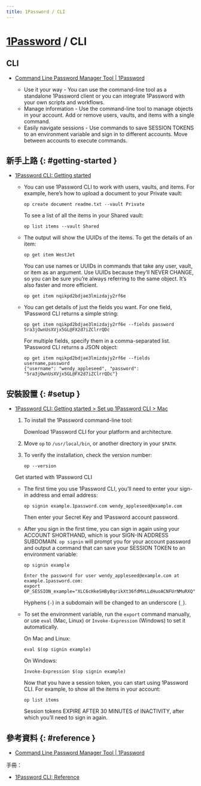 ```yaml
---
title: 1Password / CLI
---
```

# [1Password](1password.md) / CLI

## CLI

  - [Command Line Password Manager Tool \| 1Password](https://1password.com/downloads/command-line/)

      - Use it your way - You can use the command-line tool as a standalone 1Password client or you can integrate 1Password with your own scripts and workflows.
      - Manage information - Use the command-line tool to manage objects in your account. Add or remove users, vaults, and items with a single command.
      - Easily navigate sessions - Use commands to save SESSION TOKENS to an environment variable and sign in to different accounts. Move between accounts to execute commands.

## 新手上路 {: #getting-started }

  - [1Password CLI: Getting started](https://support.1password.com/command-line-getting-started/#get-started-with-1password-cli)

      - You can use 1Password CLI to work with users, vaults, and items. For example, here’s how to upload a document to your Private vault:

            op create document readme.txt --vault Private

        To see a list of all the items in your Shared vault:

            op list items --vault Shared

      - The output will show the UUIDs of the items. To get the details of an item:

            op get item WestJet

        You can use names or UUIDs in commands that take any user, vault, or item as an argument. Use UUIDs because they’ll NEVER CHANGE, so you can be sure you’re always referring to the same object. It’s also faster and more efficient.

            op get item nqikpd2bdjae3lmizdajy2rf6e

      - You can get details of just the fields you want. For one field, 1Password CLI returns a simple string:

            op get item nqikpd2bdjae3lmizdajy2rf6e --fields password
            5ra3jOwnUsXVjx5GL@FX2d7iZClrrQDc

        For multiple fields, specify them in a comma-separated list. 1Password CLI returns a JSON object:

            op get item nqikpd2bdjae3lmizdajy2rf6e --fields username,password
            {"username": "wendy_appleseed", "password": "5ra3jOwnUsXVjx5GL@FX2d7iZClrrQDc"}

## 安裝設置 {: #setup }

  - [1Password CLI: Getting started > Set up 1Password CLI > Mac](https://support.1password.com/command-line-getting-started/#set-up-1password-cli)

     1. To install the 1Password command-line tool:

        Download 1Password CLI for your platform and architecture.

     2. Move `op` to `/usr/local/bin`, or another directory in your `$PATH`.

     3. To verify the installation, check the version number:

            op --version

    Get started with 1Password CLI

      - The first time you use 1Password CLI, you’ll need to enter your sign-in address and email address:

            op signin example.1password.com wendy_appleseed@example.com

        Then enter your Secret Key and 1Password account password.

      - After you sign in the first time, you can sign in again using your ACCOUNT SHORTHAND, which is your SIGN-IN ADDRESS SUBDOMAIN. `op signin` will prompt you for your account password and output a command that can save your SESSION TOKEN to an environment variable:

            op signin example

            Enter the password for user wendy_appleseed@example.com at example.1password.com:
            export OP_SESSION_example="XLC6cHkeSHByBqrikXt36fdMVLLdHuoACNFUrNMuRXQ"

        Hyphens (`-`) in a subdomain will be changed to an underscore (`_`).

      - To set the environment variable, run the `export` command manually, or use `eval` (Mac, Linux) or `Invoke-Expression` (Windows) to set it automatically.

        On Mac and Linux:

            eval $(op signin example)

        On Windows:

            Invoke-Expression $(op signin example)

        Now that you have a session token, you can start using 1Password CLI. For example, to show all the items in your account:

            op list items

        Session tokens EXPIRE AFTER 30 MINUTES of INACTIVITY, after which you’ll need to sign in again.

## 參考資料 {: #reference }

  - [Command Line Password Manager Tool \| 1Password](https://1password.com/downloads/command-line/)

手冊：

  - [1Password CLI: Reference](https://support.1password.com/command-line-reference/)
